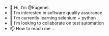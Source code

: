 - 👋 Hi, I’m @EugeneL
- 👀 I’m interested in software quality assurance
- 🌱 I’m currently learning selenium + python
- 💞️ I’m looking to collaborate on test automation
- 📫 How to reach me ...

<!---
EugeneL/EugeneL is a ✨ special ✨ repository because its `README.md` (this file) appears on your GitHub profile.
You can click the Preview link to take a look at your changes.
--->
